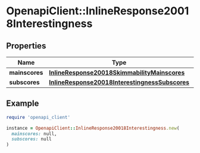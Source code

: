 # OpenapiClient::InlineResponse20018Interestingness

## Properties

| Name | Type | Description | Notes |
| ---- | ---- | ----------- | ----- |
| **mainscores** | [**InlineResponse20018SkimmabilityMainscores**](InlineResponse20018SkimmabilityMainscores.md) |  | [optional] |
| **subscores** | [**InlineResponse20018InterestingnessSubscores**](InlineResponse20018InterestingnessSubscores.md) |  | [optional] |

## Example

```ruby
require 'openapi_client'

instance = OpenapiClient::InlineResponse20018Interestingness.new(
  mainscores: null,
  subscores: null
)
```

